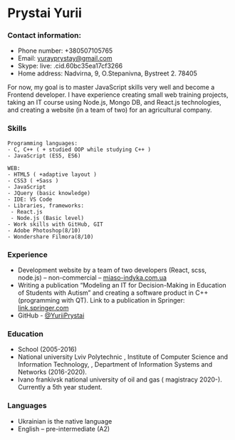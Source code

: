 # Prystai Yurii
### Contact information:
- Phone number: +380507105765
- Email: yurayprystay@gmail.com
- Skype: live: .cid.60bc35ea17cf3266
- Home address:  Nadvirna, 9, O.Stepanivna, Bystreet 2. 78405

 For now, my goal is to master JavaScript skills very well and become a Frontend developer. I have experience creating small web training projects, taking an IT course using Node.js, Mongo DB, and React.js technologies, and creating a website (in a team of two) for an agricultural company.
 
### Skills
    Programming languages:
    - С, С++ ( + studied OOP while studying C++ )
    - JavaScript (ES5, ES6)

    WEB:
    - HTML5 ( +adaptive layout )
    - CSS3 ( +Sass )
    - JavaScript
    - JQuery (basic knowledge)
    - IDE: VS Code
    - Libraries, frameworks:
     - React.js
     - Node.js (Basic level)
    - Work skills with GitHub, GIT
    - Adobe Photoshop(8/10)
    - Wondershare Filmora(8/10)


### Experience
- Development website by a team of two developers (React, scss, node.js) – non-commercial – [miaso-indyka.com.ua](https://www.miaso-indyka.com.ua/)
- Writing a publication “Modeling an IT for Decision-Making in Education of Students with Autism” and creating a software product in C++ (programming with QT).
Link to a publication in Springer:
[link.springer.com](https://link.springer.com/chapter/10.1007/978-3-030-63270-0_75)
- GitHub - [@YuriiPrystai](https://github.com/YuriiPrystai)

### Education
- School (2005-2016)
- National university Lviv Polytechnic , Institute of Computer Science and Information Technology, , Department of Information Systems and Networks (2016-2020). 
- Ivano frankivsk national university of oil and gas ( magistracy 2020-). Currently a 5th year student.

### Languages
- Ukrainian is the native language
- English – pre-intermediate (A2)
